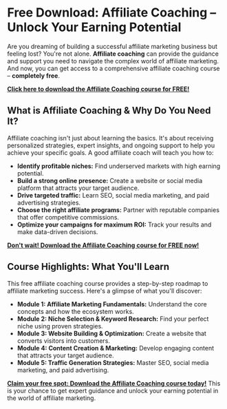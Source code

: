 # Free Download: Affiliate Coaching – Unlock Your Earning Potential

Are you dreaming of building a successful affiliate marketing business but feeling lost? You're not alone. **Affiliate coaching** can provide the guidance and support you need to navigate the complex world of affiliate marketing. And now, you can get access to a comprehensive affiliate coaching course – **completely free**.

[**Click here to download the Affiliate Coaching course for FREE!**](https://udemywork.com/affiliate-coaching)

## What is Affiliate Coaching & Why Do You Need It?

Affiliate coaching isn't just about learning the basics. It's about receiving personalized strategies, expert insights, and ongoing support to help you achieve your specific goals. A good affiliate coach will teach you how to:

*   **Identify profitable niches:** Find underserved markets with high earning potential.
*   **Build a strong online presence:** Create a website or social media platform that attracts your target audience.
*   **Drive targeted traffic:** Learn SEO, social media marketing, and paid advertising strategies.
*   **Choose the right affiliate programs:** Partner with reputable companies that offer competitive commissions.
*   **Optimize your campaigns for maximum ROI:** Track your results and make data-driven decisions.

[**Don't wait! Download the Affiliate Coaching course for FREE now!**](https://udemywork.com/affiliate-coaching)

## Course Highlights: What You'll Learn

This free affiliate coaching course provides a step-by-step roadmap to affiliate marketing success. Here's a glimpse of what you'll discover:

*   **Module 1: Affiliate Marketing Fundamentals:** Understand the core concepts and how the ecosystem works.
*   **Module 2: Niche Selection & Keyword Research:** Find your perfect niche using proven strategies.
*   **Module 3: Website Building & Optimization:** Create a website that converts visitors into customers.
*   **Module 4: Content Creation & Marketing:** Develop engaging content that attracts your target audience.
*   **Module 5: Traffic Generation Strategies:** Master SEO, social media marketing, and paid advertising.

[**Claim your free spot: Download the Affiliate Coaching course today!**](https://udemywork.com/affiliate-coaching) This is your chance to get expert guidance and unlock your earning potential in the world of affiliate marketing.
